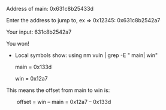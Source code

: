 Address of main: 0x631c8b25433d

Enter the address to jump to, ex => 0x12345: 0x631c8b2542a7

Your input: 631c8b2542a7

You won!

- Local symbols show: using nm vuln | grep -E " main| win"
  
  main = 0x133d

  win = 0x12a7

This means the offset from main to win is:

  offset = win – main = 0x12a7 – 0x133d
